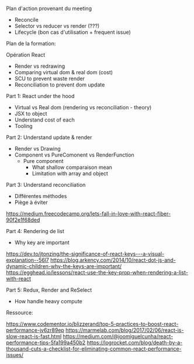 Plan d'action provenant du meeting

-   Reconcile
-   Selector vs reducer vs render (???)
-   Lifecycle (bon cas d'utilisation + frequent issue)

Plan de la formation:

Opération React

-   Render vs redrawing
-   Comparing virtual dom & real dom (cost)
-   SCU to prevent waste render
-   Reconciliation to prevent dom update

Part 1: React under the hood

-   Virtual vs Real dom (rendering vs reconciliation - theory)
-   JSX to object
-   Understand cost of each
-   Tooling

Part 2: Understand update & render

-   Render vs Drawing
-   Component vs PureComonent vs RenderFunction
    -   Pure component
        -   What shallow comparaison mean
        -   Limitation with array and object

Part 3: Understand reconciliation

-   Différentes méthodes
-   Piège à éviter

https://medium.freecodecamp.org/lets-fall-in-love-with-react-fiber-90f2e1f68ded

Part 4: Rendering de list

-   Why key are important

https://dev.to/jtonzing/the-significance-of-react-keys---a-visual-explanation--56l7
https://blog.arkency.com/2014/10/react-dot-js-and-dynamic-children-why-the-keys-are-important/
https://egghead.io/lessons/react-use-the-key-prop-when-rendering-a-list-with-react

Part 5: Redux, Render and ReSelect

-   How handle heavy compute

Ressource:

https://www.codementor.io/blizzerand/top-5-practices-to-boost-react-performance-jv6zr89ep
https://marmelab.com/blog/2017/02/06/react-is-slow-react-is-fast.html
https://medium.com/@joomiguelcunha/react-performance-tips-5fa199a450b2
https://logrocket.com/blog/death-by-a-thousand-cuts-a-checklist-for-eliminating-common-react-performance-issues/
